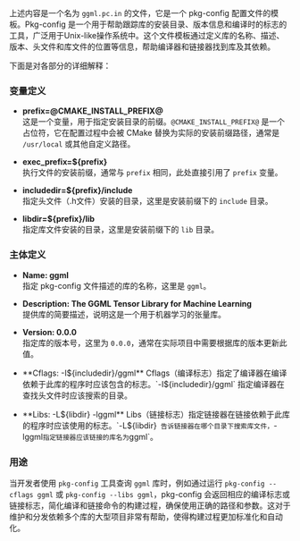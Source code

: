 上述内容是一个名为 `ggml.pc.in` 的文件，它是一个 pkg-config 配置文件的模板。Pkg-config 是一个用于帮助跟踪库的安装目录、版本信息和编译时的标志的工具，广泛用于Unix-like操作系统中。这个文件模板通过定义库的名称、描述、版本、头文件和库文件的位置等信息，帮助编译器和链接器找到库及其依赖。

下面是对各部分的详细解释：

### 变量定义
- **prefix=@CMAKE_INSTALL_PREFIX@**  
  这是一个变量，用于指定安装目录的前缀。`@CMAKE_INSTALL_PREFIX@` 是一个占位符，它在配置过程中会被 CMake 替换为实际的安装前缀路径，通常是 `/usr/local` 或其他自定义路径。

- **exec_prefix=${prefix}**  
  执行文件的安装前缀，通常与 `prefix` 相同，此处直接引用了 `prefix` 变量。

- **includedir=${prefix}/include**  
  指定头文件（.h文件）安装的目录，这里是安装前缀下的 `include` 目录。

- **libdir=${prefix}/lib**  
  指定库文件安装的目录，这里是安装前缀下的 `lib` 目录。

### 主体定义
- **Name: ggml**  
  指定 pkg-config 文件描述的库的名称，这里是 `ggml`。

- **Description: The GGML Tensor Library for Machine Learning**  
  提供库的简要描述，说明这是一个用于机器学习的张量库。

- **Version: 0.0.0**  
  指定库的版本号，这里为 `0.0.0`，通常在实际项目中需要根据库的版本更新此值。

- **Cflags: -I${includedir}/ggml**  
  Cflags（编译标志）指定了编译器在编译依赖于此库的程序时应该包含的标志。`-I${includedir}/ggml` 指定编译器在查找头文件时应该搜索的目录。

- **Libs: -L${libdir} -lggml**  
  Libs（链接标志）指定链接器在链接依赖于此库的程序时应该使用的标志。`-L${libdir}` 告诉链接器在哪个目录下搜索库文件，`-lggml` 指定链接器应该链接的库名为 `ggml`。

### 用途
当开发者使用 `pkg-config` 工具查询 `ggml` 库时，例如通过运行 `pkg-config --cflags ggml` 或 `pkg-config --libs ggml`，pkg-config 会返回相应的编译标志或链接标志，简化编译和链接命令的构建过程，确保使用正确的路径和参数。这对于维护和分发依赖多个库的大型项目非常有帮助，使得构建过程更加标准化和自动化。